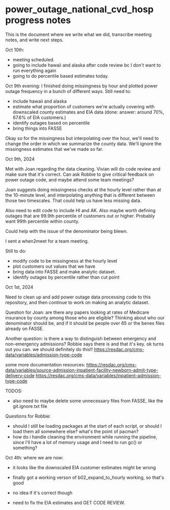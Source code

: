 # power_outage_national_cvd_hosp progress notes 

This is the document where we write what we did, transcribe meeting notes, and 
write next steps. 

Oct 10th: 
- meeting scheduled. 
- going to include hawaii and alaska after code review bc I don't want to run 
everything again 
- going to do percentile based estimates today.

Oct 9th evening:
I finished doing missingness by hour and plotted power outage frequency in a 
bunch of different ways. 
Still need to:
- include hawaii and alaska
- estimate what proportion of customers we're actually covering with downscaled
county estimates and EIA data (done: answer: around 70%, 67.6% of EIA customers.)
- identify outages based on percentile
- bring things into FASSE 

Okay so for the missingness but interpolating over the hour, we'll need to 
change the order in which we summarize the county data. We'll ignore the 
missingness estimates that we've made so far. 

Oct 9th, 2024

Met with Joan regarding the data cleaning. Vivian will do code review and make 
sure that it's correct. Can ask Robbie to give critical feedback on power outage 
code, and maybe attend some team meetings?

Joan suggests doing missingness checks at the hourly level rather than at the 
10-minute level, and interpolating anything that is different between those two 
timescales. That could help us have less missing data. 

Also need to edit code to include HI and AK. Also maybe worth defining outages 
that are 99.9th percentile of customers out or higher. 
Probably want 99th percentile within county.

Could help with the issue of the denominator being blewn. 

I sent a when2meet for a team meeting. 

Still to do:
- modify code to be missingness at the hourly level
- plot customers out values that we have 
- bring data into FASSE and make analytic dataset. 
- identify outages by percentile rather than cut point



Oct 1st, 2024

Need to clean up and add power outage data processing code to this repository, 
and then continue to work on making an analytic dataset. 

Question for Joan: are there any papers looking at rates of Medicare insurance by county among those who are eligible? Thinking about who our denominator should be, and if it should be people over 65 or the benes files already on FASSE. 

Another question: is there a way to distinguish between emergency and non-emergency admissions? Robbie says there is and that it's key. ok turns out you can. we should definitely do this!! 
https://resdac.org/cms-data/variables/admission-type-code

some more documentation resources:
https://resdac.org/cms-data/variables/source-admission-inpatient-facility-newborn-admit-type-delivery-code
https://resdac.org/cms-data/variables/inpatient-admission-type-code

TODOS:
- also need to maybe delete some unnecessary files from FASSE, like the git.ignore.txt file 

Questions for Robbie:
- should I still be loading packages at the start of each script, or should I load them all somewhere else? what's the point of pacman? 
- how do i handle cleaning the environment while running the pipeline, since I'll have a lot of memory usage and I need to run gc() or something? 

Oct 4th: where we are now:

- it looks like the downscaled EIA customer estimates might be wrong
- finally got a working verson of b02_expand_to_hourly working, so that's good
- no idea if it's correct though 

- need to fix the EIA estimates and GET CODE REVIEW. 

